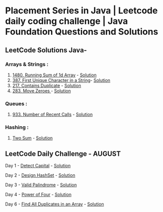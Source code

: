 # Placement Series in Java | Leetcode daily coding challenge | Java Foundation Questions and Solutions
## LeetCode Solutions Java-
### Arrays & Strings : 
  1. <a href = 'https://leetcode.com/problems/running-sum-of-1d-array/'>1480. Running Sum of 1d Array</a> - <a href='https://github.com/harsht24/Placement-Series/blob/master/Leetcode/runningSumOfArray.java'>Solution<a>
  2. <a href = 'https://leetcode.com/problems/first-unique-character-in-a-string/'>387. First Unique Character in a String</a>- <a href='https://github.com/harsht24/Placement-Series/blob/master/Leetcode/FirstUniqueCharacterInString.java'>Solution</a>
  3. <a href='https://leetcode.com/problems/contains-duplicate/'>217. Contains Duplicate</a> - <a href='https://github.com/harsht24/Placement-Series-in-Java/blob/master/Leetcode/ContainsDuplicateInteger.java'>Solution</a>
  4. <a href='https://leetcode.com/problems/move-zeroes/'>283. Move Zeroes </a> - <a href='https://github.com/harsht24/Placement-Series-in-Java/blob/master/Leetcode/MoveZeroes.java'>Solution</a>
  
### Queues : 
  1. <a href='https://leetcode.com/problems/number-of-recent-calls/'>933. Number of Recent Calls</a> - <a href='https://github.com/harsht24/Placement-Series-in-Java/blob/master/Leetcode/numberOfRecentCalls.java'>Solution</a>
  
### Hashing : 
  1. <a href='https://leetcode.com/explore/interview/card/top-interview-questions-easy/92/array/546/'>Two Sum</a> - <a href='https://github.com/harsht24/Placement-Series-in-Java/blob/master/Leetcode/TwoSum.java'>Solution</a>
  
## LeetCode Daily Challenge - AUGUST
  Day 1 - <a href='https://leetcode.com/explore/challenge/card/august-leetcoding-challenge/549/week-1-august-1st-august-7th/3409/'>Detect Capital</a> - <a href='https://github.com/harsht24/Placement-Series-in-Java/blob/master/Leetcode/Daily%20Challenge%20August/DetectCapital.java'>Solution</a>
  
  Day 2 - <a href='https://leetcode.com/explore/challenge/card/august-leetcoding-challenge/549/week-1-august-1st-august-7th/3410/'>Design HashSet</a> - <a href='https://github.com/harsht24/Placement-Series-in-Java/blob/master/Leetcode/Daily%20Challenge%20August/DesignHashSet.java'>Solution</a>
  
  Day 3 - <a href='https://leetcode.com/explore/challenge/card/august-leetcoding-challenge/549/week-1-august-1st-august-7th/3411/'>Valid Palindrome</a> - <a href='https://github.com/harsht24/Placement-Series-in-Java/blob/master/Leetcode/Daily%20Challenge%20August/ValidPlaindrome.java'>Solution</a>
  
  Day 4 - <a href='https://leetcode.com/explore/challenge/card/august-leetcoding-challenge/549/week-1-august-1st-august-7th/3412/'>Power of Four</a> - <a href='https://github.com/harsht24/Placement-Series-in-Java/blob/master/Leetcode/Daily%20Challenge%20August/PowerOfFour.java'>Solution</a>
  
  Day 6 - <a href='https://leetcode.com/explore/challenge/card/august-leetcoding-challenge/549/week-1-august-1st-august-7th/3414/'>Find All Duplicates in an Array</a> - <a href='https://github.com/harsht24/Placement-Series-in-Java/blob/master/Leetcode/Daily%20Challenge%20August/FindAllDuplicatesInArray.java'>Solution</a>
